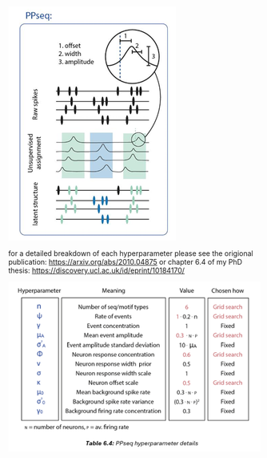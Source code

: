 
![ppseq_diagram](images/ppseq.png)

for a detailed breakdown of each hyperparameter 
please see the origional publication: https://arxiv.org/abs/2010.04875
or chapter 6.4 of my PhD thesis: https://discovery.ucl.ac.uk/id/eprint/10184170/



![hyperparam_table](images/hyperparam_table.png)


